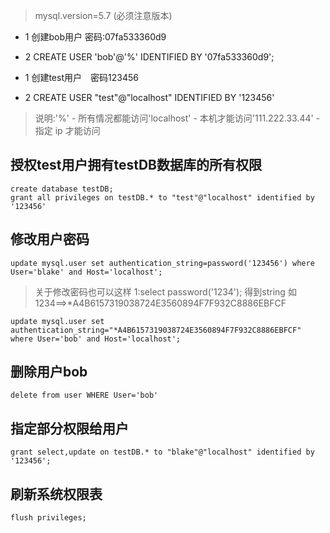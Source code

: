 > mysql.version=5.7 (必须注意版本)
+ 1 创建bob用户 密码:07fa533360d9
* 2
CREATE USER 'bob'@'%' IDENTIFIED BY '07fa533360d9';

+ 1 创建test用户　密码123456
* 2 CREATE USER "test"@"localhost" IDENTIFIED BY '123456'
> 说明:'%' - 所有情况都能访问'localhost' - 本机才能访问'111.222.33.44' - 指定 ip 才能访问

## 授权test用户拥有testDB数据库的所有权限
```
create database testDB;
grant all privileges on testDB.* to "test"@"localhost" identified by '123456'

```

## 修改用户密码
```
update mysql.user set authentication_string=password('123456') where User='blake' and Host='localhost';
```
> 关于修改密码也可以这样
> 1:select password('1234'); 得到string 如1234==>*A4B6157319038724E3560894F7F932C8886EBFCF
```
update mysql.user set authentication_string="*A4B6157319038724E3560894F7F932C8886EBFCF" where User='bob' and Host='localhost';
```

## 删除用户bob
```
delete from user WHERE User='bob'
```

## 指定部分权限给用户
```
grant select,update on testDB.* to "blake"@"localhost" identified by '123456';
```
## 刷新系统权限表
```
flush privileges; 
```
